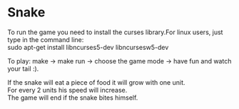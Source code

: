 # Snake

To run the game you need to install the curses library.For linux users, just type in the command line:  
sudo apt-get install libncurses5-dev libncursesw5-dev

To play: make -> make run -> choose the game mode -> have fun and watch your tail :).

If the snake will eat a piece of food it will grow with one unit.  
For every 2 units his speed will increase.  
The game will end if the snake bites himself.
